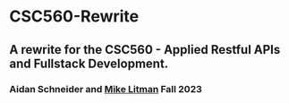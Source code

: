 # CSC560-Rewrite
## A rewrite for the CSC560 - Applied Restful APIs and Fullstack Development.
### Aidan Schneider and [Mike Litman](https://github.com/mlitman) Fall 2023
